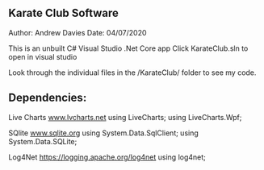 Karate Club Software
--------------------

Author: Andrew Davies
Date: 04/07/2020

This is an unbuilt C# Visual Studio .Net Core app
Click  KarateClub.sln  to open in visual studio

Look through the individual files in the /KarateClub/ folder to see my code.


Dependencies:
-------------

Live Charts www.lvcharts.net
using LiveCharts;
using LiveCharts.Wpf;


SQlite www.sqlite.org
using System.Data.SqlClient;
using System.Data.SQLite;


Log4Net   https://logging.apache.org/log4net
using log4net;